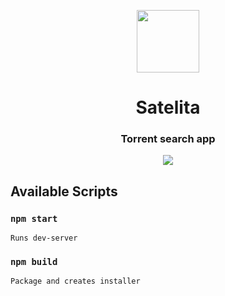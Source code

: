 
<p align="center"><img src="resources/icon.ico" width="100px"></p>
<h1 align="center">Satelita</h1>

<h3 align="center">Torrent search app</h1>
<p align="center"><img src="https://i.imgur.com/PiEER13.png" ></p>

## Available Scripts

### `npm start`

```
Runs dev-server
```

### `npm build`

```
Package and creates installer
```
